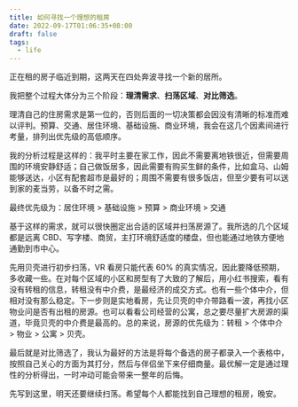 ```yaml
---
title: 如何寻找一个理想的租房
date: 2022-09-17T01:06:35+08:00
draft: false
tags:
  - life
---
```


正在租的房子临近到期，这两天在四处奔波寻找一个新的居所。

我把整个过程大体分为三个阶段：**理清需求**、**扫荡区域**、**对比筛选**。

理清自己的住房需求是第一位的，否则后面的一切决策都会因没有清晰的标准而难以评判。预算、交通、居住环境、基础设施、商业环境，我会在这几个因素间进行考量，排列出优先级的高低顺序。

我的分析过程是这样的：我平时主要在家工作，因此不需要离地铁很近，但需要周围的环境安静舒适；自己做饭居多，因此需要有购买生鲜的条件，比如盒马、山姆能够送达，小区有配套超市是最好的；周围不需要有很多饭店，但至少要有可以送到家的麦当劳，以备不时之需。

最终优先级为：居住环境 > 基础设施 > 预算 > 商业环境 > 交通

基于这样的需求，就可以很快圈定出合适的区域并扫荡房源了。我所选的几个区域都是远离 CBD、写字楼、商贸，主打环境舒适度的楼盘，但也能通过地铁方便地通勤到市中心。

先用贝壳进行初步扫荡，VR 看房只能代表 60% 的真实情况，因此要降低预期，多收藏一些。在对每个区域的小区和房型有了大致的了解后，用小红书搜索，看有没有转租的信息，转租没有中介费，是最经济的成交方式。也有一些个体中介，但相对没有那么稳定。下一步则是实地看房，先让贝壳的中介带路看一波，再找小区物业问是否有出租的房源。也可以看看公司经营的公寓，总之要尽量扩大房源的渠道，毕竟贝壳的中介费是最高的。总的来说，房源的优先级为：转租 > 个体中介 > 物业 > 公寓 > 贝壳。

最后就是对比筛选了，我认为最好的方法是将每个备选的房子都录入一个表格中，按照自己关心的方面为其打分，然后与伴侣坐下来仔细商量。最优解一定是通过理性的分析得出，一时冲动可能会带来一整年的后悔。

先写到这里，明天还要继续扫荡。希望每个人都能找到自己理想的租房，晚安。